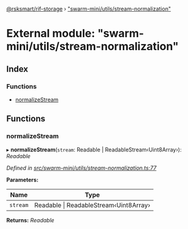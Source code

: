 [@rsksmart/rif-storage](../README.md) › ["swarm-mini/utils/stream-normalization"](_swarm_mini_utils_stream_normalization_.md)

# External module: "swarm-mini/utils/stream-normalization"

## Index

### Functions

* [normalizeStream](_swarm_mini_utils_stream_normalization_.md#normalizestream)

## Functions

###  normalizeStream

▸ **normalizeStream**(`stream`: Readable | ReadableStream‹Uint8Array›): *Readable*

*Defined in [src/swarm-mini/utils/stream-normalization.ts:77](https://github.com/rsksmart/rds-libjs/blob/5474bd0/src/swarm-mini/utils/stream-normalization.ts#L77)*

**Parameters:**

Name | Type |
------ | ------ |
`stream` | Readable &#124; ReadableStream‹Uint8Array› |

**Returns:** *Readable*
